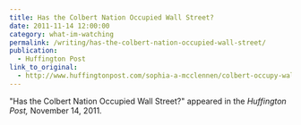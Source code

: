 ```yaml
---
title: Has the Colbert Nation Occupied Wall Street?
date: 2011-11-14 12:00:00
category: what-im-watching
permalink: /writing/has-the-colbert-nation-occupied-wall-street/
publication:
  - Huffington Post
link_to_original:
  - http://www.huffingtonpost.com/sophia-a-mcclennen/colbert-occupy-wall-street_b_1089141.html
---
```

"Has the Colbert Nation Occupied Wall Street?" appeared in the <em>Huffington Post, </em>November 14, 2011.
